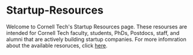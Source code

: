 # Startup-Resources
Welcome to Cornell Tech's Startup Resources page. These resourses are intended for Cornell Tech faculty, students, PhDs, Postdocs, staff, and alumni that are actively building startup companies. For more infomration about the available resoruces, click [here](https://github.com/cornelltech/Startup-Resources/wiki).
